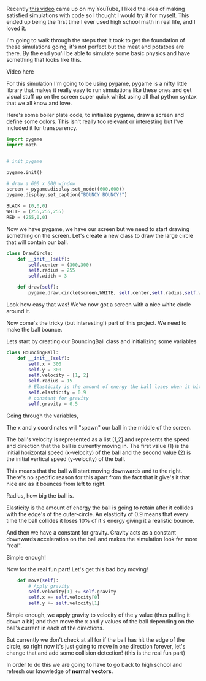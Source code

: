 Recently [this video](https://www.youtube.com/watch?v=Mu6hloC7ty8&ab_channel=GreenCode) came up on my YouTube, I liked the idea of making satisfied simulations with code so I thought I would try it for myself. This ended up being the first time I ever  used high school math in real life, and I loved it. 

I'm going to walk through the steps that it took to get the foundation of these simulations going, it's not perfect but the meat and potatoes are there. By the end you'll be able to simulate some basic physics and have something that looks like this. 

Video here

For this simulation I'm going to be using pygame, pygame is a nifty little library that makes it really easy to run simulations like these ones and get visual stuff up on the screen super quick whilst using all that python syntax that we all know and love. 

Here's some boiler plate code, to initialize pygame, draw a screen and define some colors. This isn't really too relevant or interesting but I've included it for transparency. 

```python
import pygame 
import math


# init pygame 

pygame.init()

# draw a 600 x 600 window
screen = pygame.display.set_mode((600,600))
pygame.display.set_caption("BOUNCY BOUNCY!")

BLACK = (0,0,0)
WHITE = (255,255,255)
RED = (255,0,0)
```

Now we have pygame, we have our screen but we need to start drawing something on the screen. Let's create a new class to draw the large circle that will contain our ball.


```python
class DrawCircle:
    def __init__(self):
        self.center = (300,300)
        self.radius = 255
        self.width = 3 

    def draw(self):
        pygame.draw.circle(screen,WHITE, self.center,self.radius,self.width)

```

Look how easy that was! We've now got a screen with a nice white circle around it. 

Now come's the tricky (but interesting!) part of this project. We need to make the ball bounce. 

Lets start by creating our BouncingBall class and initializing some variables 


```python
class BouncingBall:
    def __init__(self):
        self.x = 300
        self.y = 300
        self.velocity = [1, 2]
        self.radius = 15
        # Elasticity is the amount of energy the ball loses when it hits something
        self.elasticity = 0.9  
        # constant for gravity 
        self.gravity = 0.5  
```

Going through the variables,

The x and y coordinates will "spawn" our ball in the middle of the screen. 

The ball's velocity is represented as a list [1,2] and represents the speed and direction that the ball is currently moving in. The first value (1) is the initial horizontal speed (x-velocity) of the ball and the second value (2) is the initial vertical speed (y-velocity) of the ball. 

This means that the ball will start moving downwards and to the right. There's no specific reason for this apart from the fact that it give's it that nice arc as it bounces from left to right. 

Radius, how big the ball is. 

Elasticity is the amount of energy the ball is going to retain after it collides with the edge's of the outer-circle. An elasticity of 0.9 means that every time the ball collides it loses 10% of it's energy giving it a realistic bounce. 

And then we have a constant for gravity. Gravity acts as a constant downwards acceleration on the ball and makes the simulation look far more "real". 

Simple enough!

Now for the real fun part! Let's get this bad boy moving!

```python
    def move(self):
        # Apply gravity
        self.velocity[1] += self.gravity
        self.x += self.velocity[0]
        self.y += self.velocity[1]
```

Simple enough, we apply gravity to velocity of the y value (thus pulling it down a bit) and then move the x and y values of the ball depending on the ball's current in each of the directions. 

But currently we don't check at all for if the ball has hit the edge of the circle, so right now it's just going to move in one direction forever, let's change that and add some collision detection! (this is the real fun part)

In order to do this we are going to have to go back to high school and refresh our knowledge of **normal vectors**. 

```python



```









